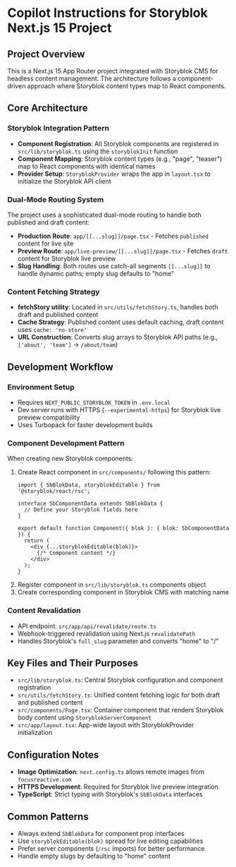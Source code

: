 # Copilot Instructions for Storyblok Next.js 15 Project

## Project Overview
This is a Next.js 15 App Router project integrated with Storyblok CMS for headless content management. The architecture follows a component-driven approach where Storyblok content types map to React components.

## Core Architecture

### Storyblok Integration Pattern
- **Component Registration**: All Storyblok components are registered in `src/lib/storyblok.ts` using the `storyblokInit` function
- **Component Mapping**: Storyblok content types (e.g., "page", "teaser") map to React components with identical names
- **Provider Setup**: `StoryblokProvider` wraps the app in `layout.tsx` to initialize the Storyblok API client

### Dual-Mode Routing System
The project uses a sophisticated dual-mode routing to handle both published and draft content:

- **Production Route**: `app/[[...slug]]/page.tsx` - Fetches `published` content for live site
- **Preview Route**: `app/live-preview/[[...slug]]/page.tsx` - Fetches `draft` content for Storyblok live preview
- **Slug Handling**: Both routes use catch-all segments `[[...slug]]` to handle dynamic paths; empty slug defaults to "home"

### Content Fetching Strategy
- **fetchStory utility**: Located in `src/utils/fetchStory.ts`, handles both draft and published content
- **Cache Strategy**: Published content uses default caching, draft content uses `cache: 'no-store'`
- **URL Construction**: Converts slug arrays to Storyblok API paths (e.g., `['about', 'team']` → `/about/team`)

## Development Workflow

### Environment Setup
- Requires `NEXT_PUBLIC_STORYBLOK_TOKEN` in `.env.local`
- Dev server runs with HTTPS (`--experimental-https`) for Storyblok live preview compatibility
- Uses Turbopack for faster development builds

### Component Development Pattern
When creating new Storyblok components:
1. Create React component in `src/components/` following this pattern:
   ```tsx
   import { SbBlokData, storyblokEditable } from '@storyblok/react/rsc';
   
   interface SbComponentData extends SbBlokData {
     // Define your Storyblok fields here
   }
   
   export default function Component({ blok }: { blok: SbComponentData }) {
     return (
       <div {...storyblokEditable(blok)}>
         {/* Component content */}
       </div>
     );
   }
   ```
2. Register component in `src/lib/storyblok.ts` components object
3. Create corresponding component in Storyblok CMS with matching name

### Content Revalidation
- API endpoint: `src/app/api/revalidate/route.ts`
- Webhook-triggered revalidation using Next.js `revalidatePath`
- Handles Storyblok's `full_slug` parameter and converts "home" to "/"

## Key Files and Their Purposes

- `src/lib/storyblok.ts`: Central Storyblok configuration and component registration
- `src/utils/fetchStory.ts`: Unified content fetching logic for both draft and published content
- `src/components/Page.tsx`: Container component that renders Storyblok body content using `StoryblokServerComponent`
- `src/app/layout.tsx`: App-wide layout with StoryblokProvider initialization

## Configuration Notes

- **Image Optimization**: `next.config.ts` allows remote images from `focusreactive.com`
- **HTTPS Development**: Required for Storyblok live preview integration
- **TypeScript**: Strict typing with Storyblok's `SbBlokData` interfaces

## Common Patterns

- Always extend `SbBlokData` for component prop interfaces
- Use `storyblokEditable(blok)` spread for live editing capabilities
- Prefer server components (`/rsc` imports) for better performance
- Handle empty slugs by defaulting to "home" content